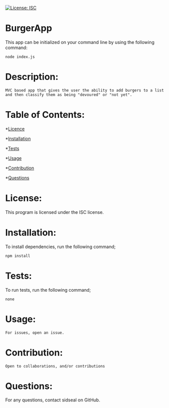 
 [![License: ISC](https://img.shields.io/badge/License-ISC-yellow.svg)](https://opensource.org/licenses/ISC)
 
# BurgerApp
This app can be initialized on your command line by using the following command:

```node index.js```

# Description:
```MVC based app that gives the user the ability to add burgers to a list and then classify them as being "devoured" or "not yet".```


# Table of Contents:
*[Licence](#License)

*[Installation](#Installation)

*[Tests](#tests)

*[Usage](#usage)

*[Contribution](#contribution)

*[Questions](#questions)

# License:
This program is licensed under the ISC license.

# Installation:
To install dependencies, run the following command;

```npm install```

# Tests:
To run tests, run the following command;

```none```

# Usage:

```For issues, open an issue.```

# Contribution:

```Open to collaborations, and/or contributions```

# Questions:

For any questions, contact sidseal on GitHub.

